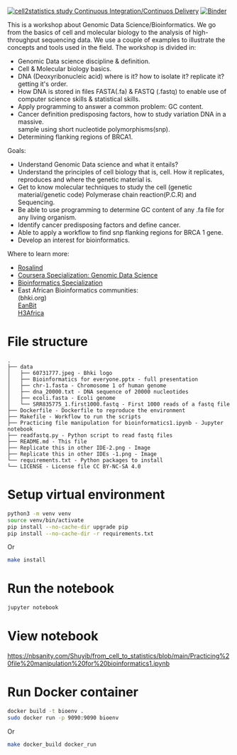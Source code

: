 [![cell2statistics study Continuous Integration/Continuos Delivery](https://github.com/Shuyib/from_cell_to_statistics/actions/workflows/dev.yml/badge.svg)](https://github.com/Shuyib/from_cell_to_statistics/actions/workflows/devops.yml)
[![Binder](https://mybinder.org/badge_logo.svg)](https://mybinder.org/v2/gh/Shuyib/from_cell_to_statistics/HEAD)


This is a workshop about Genomic Data Science/Bioinformatics. We go from the basics of cell
and molecular biology to the analysis of high-throughput sequencing data. We use a couple of
examples to illustrate the concepts and tools used in the field. The workshop is divided in:

* Genomic Data science discipline & definition.      
* Cell & Molecular biology basics.     
* DNA (Deoxyribonucleic acid) where is it? how to isolate it? replicate it?   
  getting it's order.    
* How DNA is stored in files FASTA(.fa) & FASTQ (.fastq) to enable use of computer
  science skills & statistical skills.     
* Apply programming to answer a common problem: GC content.    
* Cancer definition predisposing factors, how to study variation DNA in a massive.    
  sample using short nucleotide polymorphisms(snp).   
* Determining flanking regions of BRCA1.   

Goals:
* Understand Genomic Data science and what it entails?       
* Understand the principles of cell biology that is, cell. How it replicates, reproduces
  and where the genetic material is.   
* Get to know molecular techniques to study the cell (genetic material/genetic code)
  Polymerase chain reaction(P.C.R) and Sequencing.   
* Be able to use programming to determine GC content of any .fa file for any living
  organism.     
* Identify cancer predisposing factors and define cancer.     
* Able to apply a workflow to find snp flanking regions for BRCA 1 gene.      
* Develop an interest for bioinformatics.

Where to learn more:   
* [Rosalind](https://rosalind.info/problems/locations/)    
* [Coursera Specialization: Genomic Data Science](https://www.coursera.org/specializations/genomic-data-science)    
* [Bioinformatics Specialization](https://www.coursera.org/specializations/genomic-data-science)     
* East African Bioinformatics communities:    
  (bhki.org)    
  [EanBit](https://eanbit.icipe.org/)    
  [H3Africa](https://h3africa.org/)    

# File structure
```
.
├── data
│   ├── 60731777.jpeg - Bhki logo
│   ├── Bioinformatics for everyone.pptx - full presentation    	   
│   ├── chr-1.fasta - Chromosome 1 of human genome   
│   ├── dna_20000.txt - DNA sequence of 20000 nucleotides   
│   ├── ecoli.fasta - Ecoli genome   
│   └── SRR835775_1.first1000.fastq - First 1000 reads of a fastq file   
├── Dockerfile - Dockerfile to reproduce the environment   
├── Makefile - Workflow to run the scripts   
├── Practicing file manipulation for bioinformatics1.ipynb - Jupyter notebook  
├── readfastq.py - Python script to read fastq files  
├── README.md - This file  
├── Replicate this in other IDE-2.png - Image  
├── Replicate this in other IDEs -1.png - Image   
└── requirements.txt - Python packages to install   
└── LICENSE - License file CC BY-NC-SA 4.0   
```

# Setup virtual environment
```bash
python3 -m venv venv
source venv/bin/activate 
pip install --no-cache-dir upgrade pip
pip install --no-cache-dir -r requirements.txt
```
Or

``` bash
make install
```

# Run the notebook   
```bash
jupyter notebook 
```
# View notebook    
https://nbsanity.com/Shuyib/from_cell_to_statistics/blob/main/Practicing%20file%20manipulation%20for%20bioinformatics1.ipynb

# Run Docker container   
```bash
docker build -t bioenv .
sudo docker run -p 9090:9090 bioenv
```

Or
    
```bash
make docker_build docker_run
```
